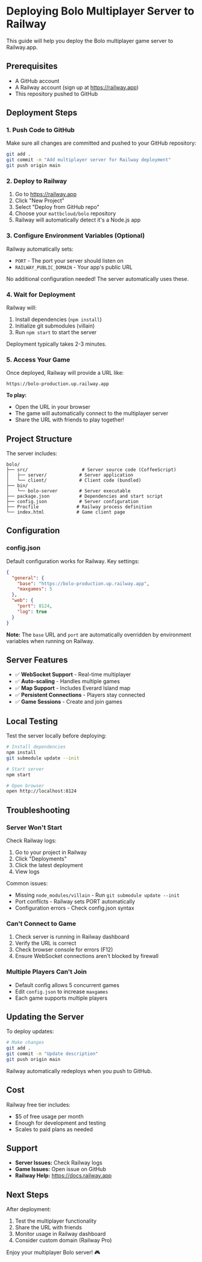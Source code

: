 # Deploying Bolo Multiplayer Server to Railway

This guide will help you deploy the Bolo multiplayer game server to Railway.app.

## Prerequisites

- A GitHub account
- A Railway account (sign up at https://railway.app)
- This repository pushed to GitHub

## Deployment Steps

### 1. Push Code to GitHub

Make sure all changes are committed and pushed to your GitHub repository:

```bash
git add .
git commit -m "Add multiplayer server for Railway deployment"
git push origin main
```

### 2. Deploy to Railway

1. Go to https://railway.app
2. Click "New Project"
3. Select "Deploy from GitHub repo"
4. Choose your `mattbcloud/bolo` repository
5. Railway will automatically detect it's a Node.js app

### 3. Configure Environment Variables (Optional)

Railway automatically sets:
- `PORT` - The port your server should listen on
- `RAILWAY_PUBLIC_DOMAIN` - Your app's public URL

No additional configuration needed! The server automatically uses these.

### 4. Wait for Deployment

Railway will:
1. Install dependencies (`npm install`)
2. Initialize git submodules (villain)
3. Run `npm start` to start the server

Deployment typically takes 2-3 minutes.

### 5. Access Your Game

Once deployed, Railway will provide a URL like:
```
https://bolo-production.up.railway.app
```

**To play:**
- Open the URL in your browser
- The game will automatically connect to the multiplayer server
- Share the URL with friends to play together!

## Project Structure

The server includes:

```
bolo/
├── src/                    # Server source code (CoffeeScript)
│   ├── server/            # Server application
│   └── client/            # Client code (bundled)
├── bin/
│   └── bolo-server        # Server executable
├── package.json           # Dependencies and start script
├── config.json            # Server configuration
├── Procfile              # Railway process definition
└── index.html            # Game client page
```

## Configuration

### config.json

Default configuration works for Railway. Key settings:

```json
{
  "general": {
    "base": "https://bolo-production.up.railway.app",
    "maxgames": 5
  },
  "web": {
    "port": 8124,
    "log": true
  }
}
```

**Note:** The `base` URL and `port` are automatically overridden by environment variables when running on Railway.

## Server Features

- ✅ **WebSocket Support** - Real-time multiplayer
- ✅ **Auto-scaling** - Handles multiple games
- ✅ **Map Support** - Includes Everard Island map
- ✅ **Persistent Connections** - Players stay connected
- ✅ **Game Sessions** - Create and join games

## Local Testing

Test the server locally before deploying:

```bash
# Install dependencies
npm install
git submodule update --init

# Start server
npm start

# Open browser
open http://localhost:8124
```

## Troubleshooting

### Server Won't Start

Check Railway logs:
1. Go to your project in Railway
2. Click "Deployments"
3. Click the latest deployment
4. View logs

Common issues:
- Missing `node_modules/villain` - Run `git submodule update --init`
- Port conflicts - Railway sets PORT automatically
- Configuration errors - Check config.json syntax

### Can't Connect to Game

1. Check server is running in Railway dashboard
2. Verify the URL is correct
3. Check browser console for errors (F12)
4. Ensure WebSocket connections aren't blocked by firewall

### Multiple Players Can't Join

- Default config allows 5 concurrent games
- Edit `config.json` to increase `maxgames`
- Each game supports multiple players

## Updating the Server

To deploy updates:

```bash
# Make changes
git add .
git commit -m "Update description"
git push origin main
```

Railway automatically redeploys when you push to GitHub.

## Cost

Railway free tier includes:
- $5 of free usage per month
- Enough for development and testing
- Scales to paid plans as needed

## Support

- **Server Issues:** Check Railway logs
- **Game Issues:** Open issue on GitHub
- **Railway Help:** https://docs.railway.app

## Next Steps

After deployment:
1. Test the multiplayer functionality
2. Share the URL with friends
3. Monitor usage in Railway dashboard
4. Consider custom domain (Railway Pro)

Enjoy your multiplayer Bolo server! 🎮
